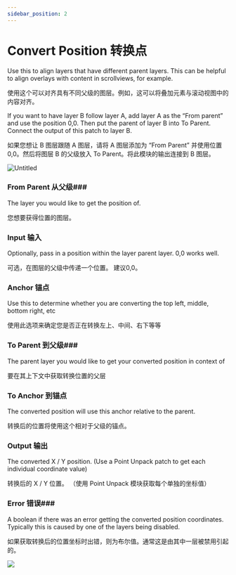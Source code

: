 ```yaml
---
sidebar_position: 2
---
```


# Convert Position 转换点

Use this to align layers that have different parent layers. This can be helpful to align overlays with content in scrollviews, for example.

使用这个可以对齐具有不同父级的图层。例如，这可以将叠加元素与滚动视图中的内容对齐。

If you want to have layer B follow layer A, add layer A as the “From parent” and use the position 0,0. Then put the parent of layer B into To Parent. Connect the output of this patch to layer B.

如果您想让 B 图层跟随 A 图层，请将 A 图层添加为 “From Parent” 并使用位置 0,0。然后将图层 B 的父级放入 To Parent。将此模块的输出连接到 B 图层。

![Untitled](https://s3.us-west-2.amazonaws.com/secure.notion-static.com/e418892b-a888-4ff9-bf9a-4e5ff5e6cf19/Untitled.png?X-Amz-Algorithm=AWS4-HMAC-SHA256&X-Amz-Content-Sha256=UNSIGNED-PAYLOAD&X-Amz-Credential=AKIAT73L2G45EIPT3X45%2F20220602%2Fus-west-2%2Fs3%2Faws4_request&X-Amz-Date=20220602T180908Z&X-Amz-Expires=86400&X-Amz-Signature=9fd766a7b19bdb8aa0dacc797af87c16ad95c07006f99b09a60934270789d796&X-Amz-SignedHeaders=host&response-content-disposition=filename%20%3D%22Untitled.png%22&x-id=GetObject)

### From Parent 从父级### 

The layer you would like to get the position of.

您想要获得位置的图层。

### Input 输入

Optionally, pass in a position within the layer parent layer. 0,0 works well.

可选，在图层的父级中传递一个位置。 建议0,0。

### Anchor 锚点

Use this to determine whether you are converting the top left, middle, bottom right, etc

使用此选项来确定您是否正在转换左上、中间、右下等等

### To Parent 到父级### 

The parent layer you would like to get your converted position in context of

要在其上下文中获取转换位置的父层

### To Anchor 到锚点

The converted position will use this anchor relative to the parent.

转换后的位置将使用这个相对于父级的锚点。

### Output 输出

The converted X / Y position. (Use a Point Unpack patch to get each individual coordinate value)

转换后的 X / Y 位置。 （使用 Point Unpack 模块获取每个单独的坐标值）

### Error 错误### 

A boolean if there was an error getting the converted position coordinates. Typically this is caused by one of the layers being disabled.

如果获取转换后的位置坐标时出错，则为布尔值。通常这是由其中一层被禁用引起的。

![](https://s3.us-west-2.amazonaws.com/secure.notion-static.com/fb2b0ff7-3414-4bee-9990-ad3585a79cb8/Untitled.png?X-Amz-Algorithm=AWS4-HMAC-SHA256&X-Amz-Content-Sha256=UNSIGNED-PAYLOAD&X-Amz-Credential=AKIAT73L2G45EIPT3X45%2F20220602%2Fus-west-2%2Fs3%2Faws4_request&X-Amz-Date=20220602T180916Z&X-Amz-Expires=86400&X-Amz-Signature=f9a1fa0b0927e8d2c8b0c80de1ac37891e6200885ed896b62ad3c259559d5f5c&X-Amz-SignedHeaders=host&response-content-disposition=filename%20%3D%22Untitled.png%22&x-id=GetObject)
